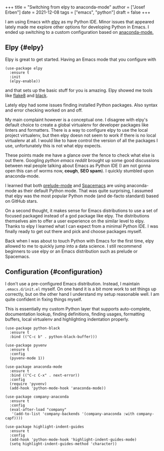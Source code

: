 +++
title = "Switching from elpy to anaconda-mode"
author = ["Josef Erben"]
date = 2021-12-08
tags = ["emacs", "python"]
draft = false
+++

I am using Emacs with [elpy](https://github.com/jorgenschaefer/elpy) as my Python IDE. Minor issues that appeared lately made me explore other options for developing Python in Emacs. I ended up switching to a custom configuration based on [anaconda-mode.](https://github.com/pythonic-emacs/anaconda-mode)

<!--more-->


## Elpy {#elpy}

Elpy is great to get started. Having an Emacs mode that you configure with

```elisp
(use-package elpy
  :ensure t
  :init
  (elpy-enable))
```

and that sets up the basic stuff for you is amazing. Elpy showed me tools like [flake8](https://flake8.pycqa.org/en/latest/) and [black](https://black.readthedocs.io/en/stable/).

Lately elpy had some issues finding installed Python packages. Also syntax and error checking worked on and off.

My main complaint however is a conceptual one. I disagree with elpy's default choice to create a global virtualenv for developer packages like linters and formatters. There is a way to configure elpy to use the local project virtualenv, but then elpy doesn not seem to work if there is no local virtualenv at all. I would like to have control the version of all the packages I use, unfortunately this is not what elpy expects.

These points made me have a glance over the fence to check what else is out there. Googling _python emacs reddit_ brought up some good discussions between real people talking about Emacs as Python IDE (I am not gonna open this can of worms now, **cough**, **SEO spam**). I quickly stumbled upon anaconda-mode.

I learned that both [prelude-mode](https://github.com/bbatsov/prelude) and [Spacemacs](https://www.spacemacs.org/) are using anaconda-mode as their default Python mode. That was quite surprising, I assumed that elpy was the most popular Python mode (and de-facto standard) based on GitHub stars.

On a second thought, it makes sense for Emacs distributions to use a set of focused packaged instead of a god package like elpy. The distributions themselves aim to offer a user experience on the similar level to elpy. Thanks to elpy I learned what I can expect from a minimal Python IDE. I was finally ready to get out there and pick and choose packages myself.

Back when I was about to touch Python with Emacs for the first time, elpy allowed to me to quickly jump into a data science. I still recommend beginners to use elpy or an Emacs distribution such as prelude or Spacemacs.


## Configuration {#configuration}

I don't use a pre-configured Emacs distribution. Instead, I maintain `.emacs.d/init.el` myself. On one hand it is a bit more work to set things up correctly, but on the other hand I understand my setup reasonable well. I am quite confident in fixing things myself.

This is essentially my custom Python layer that supports auto-complete, documentation lookup, finding definitions, finding usages, formatting buffers, local virtualenv and highlighting indentation properly.

```elisp
(use-package python-black
  :ensure t
  :bind (("C-c b" . python-black-buffer)))

(use-package pyvenv
  :ensure t
  :config
  (pyvenv-mode 1))

(use-package anaconda-mode
  :ensure t
  :bind (("C-c C-x" . next-error))
  :config
  (require 'pyvenv)
  (add-hook 'python-mode-hook 'anaconda-mode))

(use-package company-anaconda
  :ensure t
  :config
  (eval-after-load "company"
   '(add-to-list 'company-backends '(company-anaconda :with company-capf))))

(use-package highlight-indent-guides
  :ensure t
  :config
  (add-hook 'python-mode-hook 'highlight-indent-guides-mode)
  (setq highlight-indent-guides-method 'character))
```
